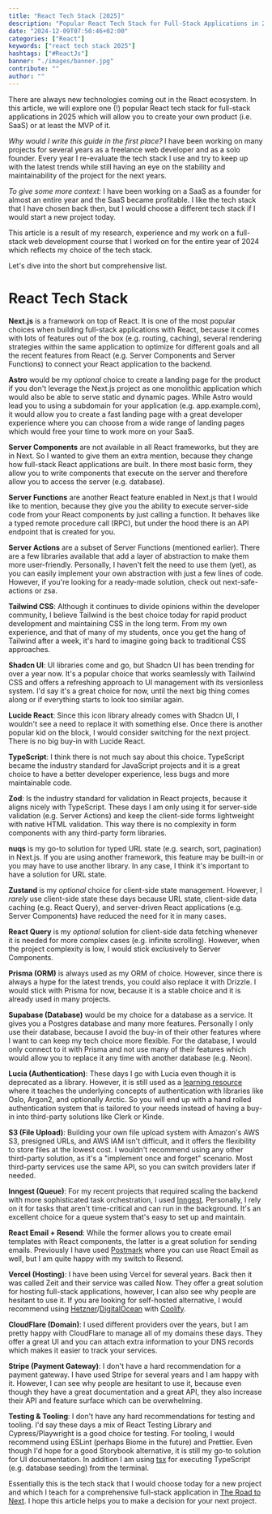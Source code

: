 ```yaml
---
title: "React Tech Stack [2025]"
description: "Popular React Tech Stack for Full-Stack Applications in 2025 to create your product (i.e. SaaS) ..."
date: "2024-12-09T07:50:46+02:00"
categories: ["React"]
keywords: ["react tech stack 2025"]
hashtags: ["#ReactJs"]
banner: "./images/banner.jpg"
contribute: ""
author: ""
---
```


<Sponsorship />

There are always new technologies coming out in the React ecosystem. In this article, we will explore one (!) popular React tech stack for full-stack applications in 2025 which will allow you to create your own product (i.e. SaaS) or at least the MVP of it.

*Why would I write this guide in the first place?* I have been working on many projects for several years as a freelance web developer and as a solo founder. Every year I re-evaluate the tech stack I use and try to keep up with the latest trends while still having an eye on the stability and maintainability of the project for the next years.

*To give some more context:* I have been working on a SaaS as a founder for almost an entire year and the SaaS became profitable. I like the tech stack that I have chosen back then, but I would choose a different tech stack if I would start a new project today.

This article is a result of my research, experience and my work on a full-stack web development course that I worked on for the entire year of 2024 which reflects my choice of the tech stack.

<ReadMore label="The Road to Next" link="https://www.road-to-next.com/" />

Let's dive into the short but comprehensive list.

# React Tech Stack

**Next.js** is a framework on top of React. It is one of the most popular choices when building full-stack applications with React, because it comes with lots of features out of the box (e.g. routing, caching), several rendering strategies within the same application to optimize for different goals and all the recent features from React (e.g. Server Components and Server Functions) to connect your React application to the backend.

**Astro** would be my *optional* choice to create a landing page for the product if you don't leverage the Next.js project as one monolithic application which would also be able to serve static and dynamic pages. While Astro would lead you to using a subdomain for your application (e.g. app.example.com), it would allow you to create a fast landing page with a great developer experience where you can choose from a wide range of landing pages which would free your time to work more on your SaaS.

<ReadMore label="How to start a React Project" link="/react-starter/" />

**Server Components** are not available in all React frameworks, but they are in Next. So I wanted to give them an extra mention, because they change how full-stack React applications are built. In there most basic form, they allow you to write components that execute on the server and therefore allow you to access the server (e.g. database).

**Server Functions** are another React feature enabled in Next.js that I would like to mention, because they give you the ability to execute server-side code from your React components by just calling a function. It behaves like a typed remote procedure call (RPC), but under the hood there is an API endpoint that is created for you.

**Server Actions** are a subset of Server Functions (mentioned earlier). There are a few libraries available that add a layer of abstraction to make them more user-friendly. Personally, I haven't felt the need to use them (yet), as you can easily implement your own abstraction with just a few lines of code. However, if you're looking for a ready-made solution, check out next-safe-actions or zsa.

<ReadMore label="React as a full-stack framework" link="/react-full-stack-framework/" />


**Tailwind CSS**: Although it continues to divide opinions within the developer community, I believe Tailwind is the best choice today for rapid product development and maintaining CSS in the long term. From my own experience, and that of many of my students, once you get the hang of Tailwind after a week, it's hard to imagine going back to traditional CSS approaches.

**Shadcn UI**: UI libraries come and go, but Shadcn UI has been trending for over a year now. It's a popular choice that works seamlessly with Tailwind CSS and offers a refreshing approach to UI management with its versionless system. I'd say it's a great choice for now, until the next big thing comes along or if everything starts to look too similar again.

**Lucide React**: Since this icon library already comes with Shadcn UI, I wouldn't see a need to replace it with something else. Once there is another popular kid on the block, I would consider switching for the next project. There is no big buy-in with Lucide React.

<ReadMore label="CSS Styling in React" link="/react-css-styling/" />

**TypeScript**: I think there is not much say about this choice. TypeScript became the industry standard for JavaScript projects and it is a great choice to have a better developer experience, less bugs and more maintainable code.

**Zod**: Is the industry standard for validation in React projects, because it aligns nicely with TypeScript. These days I am only using it for server-side validation (e.g. Server Actions) and keep the client-side forms lightweight with native HTML validation. This way there is no complexity in form components with any third-party form libraries.

<ReadMore label="State in React" link="/react-state/" />

**nuqs** is my go-to solution for typed URL state (e.g. search, sort, pagination) in Next.js. If you are using another framework, this feature may be built-in or you may have to use another library. In any case, I think it's important to have a solution for URL state.

**Zustand** is my *optional* choice for client-side state management. However, I *rarely* use client-side state these days because URL state, client-side data caching (e.g. React Query), and server-driven React applications (e.g. Server Components) have reduced the need for it in many cases.

**React Query** is my *optional* solution for client-side data fetching whenever it is needed for more complex cases (e.g. infinite scrolling). However, when the project complexity is low, I would stick exclusively to Server Components.

<ReadMore label="Data Fetching in React" link="/react-fetching-data/" />

**Prisma (ORM)** is always used as my ORM of choice. However, since there is always a hype for the latest trends, you could also replace it with Drizzle. I would stick with Prisma for now, because it is a stable choice and it is already used in many projects.

**Supabase (Database)** would be my choice for a database as a service. It gives you a Postgres database and many more features. Personally I only use their database, because I avoid the buy-in of their other features where I want to can keep my tech choice more flexible. For the database, I would only connect to it with Prisma and not use many of their features which would allow you to replace it any time with another database (e.g. Neon).

**Lucia (Authentication)**: These days I go with Lucia even though it is deprecated as a library. However, it is still used as a [learning resource](https://lucia-auth.com/) where it teaches the underlying concepts of authentication with libraries like Oslo, Argon2, and optionally Arctic. So you will end up with a hand rolled authentication system that is tailored to your needs instead of having a buy-in into third-party solutions like Clerk or Kinde.

**S3 (File Upload)**: Building your own file upload system with Amazon's AWS S3, presigned URLs, and AWS IAM isn't difficult, and it offers the flexibility to store files at the lowest cost. I wouldn't recommend using any other third-party solution, as it's a "implement once and forget" scenario. Most third-party services use the same API, so you can switch providers later if needed.

**Inngest (Queue)**: For my recent projects that required scaling the backend with more sophisticated task orchestration, I used [Inngest](https://www.inngest.com/). Personally, I rely on it for tasks that aren't time-critical and can run in the background. It's an excellent choice for a queue system that's easy to set up and maintain.

**React Email + Resend**: While the former allows you to create email templates with React components, the latter is a great solution for sending emails. Previously I have used [Postmark](https://postmarkapp.com/) where you can use React Email as well, but I am quite happy with my switch to Resend.

**Vercel (Hosting)**: I have been using Vercel for several years. Back then it was called Zeit and their service was called Now. They offer a great solution for hosting full-stack applications, however, I can also see why people are hesitant to use it. If you are looking for self-hosted alternative, I would recommend using [Hetzner](https://www.hetzner.com/)/[DigitalOcean](https://m.do.co/c/fb27c90322f3) with [Coolify](https://coolify.io/).

**CloudFlare (Domain)**: I used different providers over the years, but I am pretty happy with CloudFlare to manage all of my domains these days. They offer a great UI and you can attach extra information to your DNS records which makes it easier to track your services.

**Stripe (Payment Gateway)**: I don't have a hard recommendation for a payment gateway. I have used Stripe for several years and I am happy with it. However, I can see why people are hesitant to use it, because even though they have a great documentation and a great API, they also increase their API and feature surface which can be overwhelming.

**Testing & Tooling**: I don't have any hard recommendations for testing and tooling. I'd say these days a mix of React Testing Library and Cypress/Playwright is a good choice for testing. For tooling, I would recommend using ESLint (perhaps Biome in the future) and Prettier. Even though I'd hope for a good Storybook alternative, it is still my go-to solution for UI documentation. In addition I am using [tsx](https://www.npmjs.com/package/tsx) for executing TypeScript (e.g. database seeding) from the terminal.

<Divider />

Essentially this is the tech stack that I would choose today for a new project and which I teach for a comprehensive full-stack application in [The Road to Next](https://www.road-to-next.com/). I hope this article helps you to make a decision for your next project.